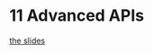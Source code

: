 <h1>11 Advanced APIs</h1>

[the slides](https://joncancode.github.io/general_assembly_javascript_2019/11/index.html "slides")


